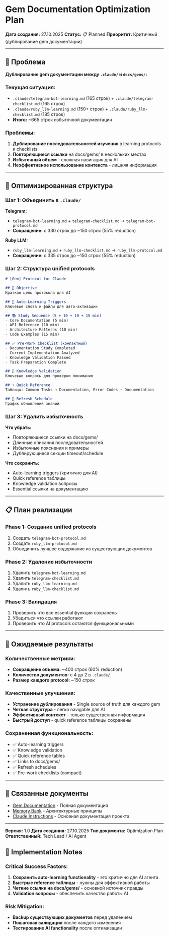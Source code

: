 # Gem Documentation Optimization Plan

**Дата создания:** 27.10.2025
**Статус:** 📋 Planned
**Приоритет:** Критичный (дублирование gem документации)

---

## 🎯 Проблема

**Дублирование gem документации между `.claude/` и `docs/gems/`:**

### Текущая ситуация:
- `.claude/telegram-bot-learning.md` (165 строк) + `.claude/telegram-checklist.md` (165 строк)
- `.claude/ruby_llm-learning.md` (150+ строк) + `.claude/ruby_llm-checklist.md` (185 строк)
- **Итого:** ~665 строк избыточной документации

### Проблемы:
1. **Дублирование последовательностей изучения** в learning protocols и checklists
2. **Повторяющиеся ссылки** на docs/gems/ в нескольких местах
3. **Избыточный объем** - сложная навигация для AI
4. **Неэффективное использование контекста** - лишняя информация

---

## 🚀 Оптимизированная структура

### Шаг 1: Объединить в `.claude/`

**Telegram:**
- `telegram-bot-learning.md` + `telegram-checklist.md` → `telegram-bot-protocol.md`
- **Сокращение:** с 330 строк до ~150 строк (55% reduction)

**Ruby LLM:**
- `ruby_llm-learning.md` + `ruby_llm-checklist.md` → `ruby_llm-protocol.md`
- **Сокращение:** с 335 строк до ~150 строк (55% reduction)

### Шаг 2: Структура unified protocols

```markdown
# [Gem] Protocol for Claude

## 🎯 Objective
Краткая цель протокола для AI

## 🔄 Auto-Learning Triggers
Ключевые слова и файлы для авто-активации

## 📚 Study Sequence (5 + 10 + 10 + 15 min)
- Core Documentation (5 min)
- API Reference (10 min)
- Architecture Patterns (10 min)
- Code Examples (15 min)

## ✅ Pre-Work Checklist (компактный)
- Documentation Study Completed
- Current Implementation Analyzed
- Knowledge Validation Passed
- Task Preparation Complete

## 🧠 Knowledge Validation
Ключевые вопросы для проверки понимания

## ⚡ Quick Reference
Таблицы: Common Tasks → Documentation, Error Codes → Documentation

## 🔄 Refresh Schedule
График обновлений знаний
```

### Шаг 3: Удалить избыточность

**Что убрать:**
- Повторяющиеся ссылки на docs/gems/
- Длинные описания последовательностей
- Избыточные пояснения и примеры
- Дублирующиеся секции timeout/schedule

**Что сохранить:**
- Auto-learning triggers (критично для AI)
- Quick reference таблицы
- Knowledge validation вопросы
- Essential ссылки на документацию

---

## 📋 План реализации

### Phase 1: Создание unified protocols
1. Создать `telegram-bot-protocol.md`
2. Создать `ruby_llm-protocol.md`
3. Объединить лучшее содержание из существующих документов

### Phase 2: Удаление избыточности
1. Удалить `telegram-bot-learning.md`
2. Удалить `telegram-checklist.md`
3. Удалить `ruby_llm-learning.md`
4. Удалить `ruby_llm-checklist.md`

### Phase 3: Валидация
1. Проверить что все essential функции сохранены
2. Убедиться что ссылки работают
3. Проверить что AI protocols остаются функциональными

---

## 🎯 Ожидаемые результаты

### Количественные метрики:
- **Сокращение объема:** ~400 строк (60% reduction)
- **Количество документов:** с 4 до 2 в `.claude/`
- **Размер каждого protocol:** ~150 строк

### Качественные улучшения:
- **Устранение дублирования** - Single source of truth для каждого gem
- **Четкая структура** - легко navigable для AI
- **Эффективный контекст** - только существенная информация
- **Быстрый доступ** - quick reference таблицы сохранены

### Сохраненная функциональность:
- ✅ Auto-learning triggers
- ✅ Knowledge validation
- ✅ Quick reference tables
- ✅ Links to docs/gems/
- ✅ Refresh schedules
- ✅ Pre-work checklists (compact)

---

## 🔗 Связанные документы

- [Gem Documentation](../docs/gems/) - Полная документация
- [Memory Bank](../.claude/memory-bank.md) - Архитектурные принципы
- [Claude Instructions](../CLAUDE.md) - Основная документация проекта

---

**Версия:** 1.0
**Дата создания:** 27.10.2025
**Тип документа:** Optimization Plan
**Ответственный:** Tech Lead / AI Agent

## 📝 Implementation Notes

### Critical Success Factors:
1. **Сохранить auto-learning functionality** - это критично для AI агента
2. **Быстрые reference таблицы** - нужны для эффективной работы
3. **Четкие ссылки на docs/gems/** - основной источник правды
4. **Validation вопросы** - обеспечить качество работы AI

### Risk Mitigation:
- **Backup существующих документов** перед удалением
- **Пошаговая валидация** после каждого изменения
- **Тестирование AI functionality** после оптимизации
